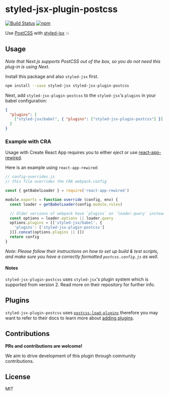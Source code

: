 # styled-jsx-plugin-postcss

[![Build Status](https://travis-ci.org/giuseppeg/styled-jsx-plugin-postcss.svg?branch=master)](https://travis-ci.org/giuseppeg/styled-jsx-plugin-postcss)
[![npm](https://img.shields.io/npm/v/styled-jsx-plugin-postcss.svg)](https://www.npmjs.com/package/styled-jsx-plugin-postcss)

Use [PostCSS](https://github.com/postcss/postcss) with
[styled-jsx](https://github.com/zeit/styled-jsx) 💥

## Usage

_Note that Next.js supports PostCSS out of the box, so you do not need this plug-in is using Next_.

Install this package and also `styled-jsx` first.

```bash
npm install --save styled-jsx styled-jsx-plugin-postcss
```

Next, add `styled-jsx-plugin-postcss` to the `styled-jsx`'s `plugins` in your
babel configuration:

```json
{
  "plugins": [
    ["styled-jsx/babel", { "plugins": ["styled-jsx-plugin-postcss"] }]
  ]
}
```

### Example with CRA

Usage with Create React App requires you to either _eject_ or use [react-app-rewired](https://github.com/timarney/react-app-rewired). 

Here is an example using `react-app-rewired`:

```javascript
// config-overrides.js
// this file overrides the CRA webpack.config

const { getBabelLoader } = require('react-app-rewired')

module.exports = function override (config, env) {
  const loader = getBabelLoader(config.module.rules)

  // Older versions of webpack have `plugins` on `loader.query` instead of `loader.options`.
  const options = loader.options || loader.query
  options.plugins = [['styled-jsx/babel', {
    'plugins': ['styled-jsx-plugin-postcss']
  }]].concat(options.plugins || [])
  return config
}
```

_Note: Please follow their instructions on how to set up build & test scripts, and make sure you have a correctly formatted `postcss.config.js` as well_.


#### Notes

`styled-jsx-plugin-postcss` uses `styled-jsx`'s plugin system which is supported
from version 2. Read more on their repository for further info.

## Plugins

`styled-jsx-plugin-postcss` uses
[`postcss-load-plugins`](https://www.npmjs.com/package/postcss-load-plugins)
therefore you may want to refer to their docs to learn more about
[adding plugins](https://www.npmjs.com/package/postcss-load-plugins#packagejson).

## Contributions

**PRs and contributions are welcome!** 

We aim to drive development of this plugin through community contributions.

## License

MIT
